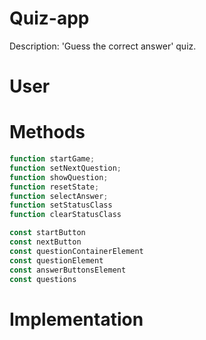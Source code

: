 # Quiz-app

Description: 'Guess the correct answer' quiz.

# User

# Methods

```javascript
function startGame;
function setNextQuestion;
function showQuestion;
function resetState;
function selectAnswer;
function setStatusClass
function clearStatusClass

const startButton
const nextButton
const questionContainerElement
const questionElement
const answerButtonsElement
const questions
```

# Implementation

<!-- ## Bugs

Infinite questions bug. -->

<!-- ### references -->

<!-- Youtube, 2022. Introduction to Classes and IDs in HTML. [video] Available at: <https://www.youtube.com/watch?v=wXUhTZpF_HQ&ab_channel=DaniKrossing> [Accessed 12 May 2022]. -->
